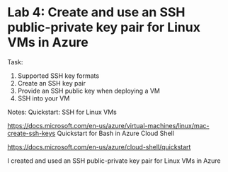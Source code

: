 # Lab 4: Create and use an SSH public-private key pair for Linux VMs in Azure

Task:
1. Supported SSH key formats
2. Create an SSH key pair
3. Provide an SSH public key when deploying a VM
4. SSH into your VM


Notes:
Quickstart: SSH for Linux VMs

https://docs.microsoft.com/en-us/azure/virtual-machines/linux/mac-create-ssh-keys
Quickstart for Bash in Azure Cloud Shell

https://docs.microsoft.com/en-us/azure/cloud-shell/quickstart



I created and used an SSH public-private key pair for Linux VMs in Azure